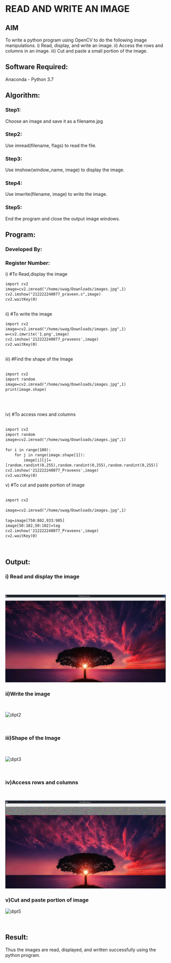# READ AND WRITE AN IMAGE
## AIM
To write a python program using OpenCV to do the following image manipulations.
i) Read, display, and write an image.
ii) Access the rows and columns in an image.
iii) Cut and paste a small portion of the image.

## Software Required:
Anaconda - Python 3.7
## Algorithm:
### Step1:
Choose an image and save it as a filename.jpg
### Step2:
Use imread(filename, flags) to read the file.
### Step3:
Use imshow(window_name, image) to display the image.
### Step4:
Use imwrite(filename, image) to write the image.
### Step5:
End the program and close the output image windows.
## Program:
### Developed By:
### Register Number: 
i) #To Read,display the image
```
import cv2
image=cv2.imread("/home/swag/Downloads/images.jpg",1)
cv2.imshow("212222240077_praveen.s",image)
cv2.waitKey(0)


```
ii) #To write the image
```
import cv2
image=cv2.imread("/home/swag/Downloads/images.jpg",1)
w=cv2.imwrite('1.png',image)
cv2.imshow('212222240077_praveens',image)
cv2.waitKey(0) 


```
iii) #Find the shape of the Image
```python3

import cv2
import random
image=cv2.imread("/home/swag/Downloads/images.jpg",1)
print(image.shape)




```
iv) #To access rows and columns

```python3

import cv2
import random
image=cv2.imread("/home/swag/Downloads/images.jpg",1)

for i in range(100):
    for j in range(image.shape[1]):
        image[i][j]=[random.randint(0,255),random.randint(0,255),random.randint(0,255)]
cv2.imshow('212222240077_Praveens',image)
cv2.waitKey(0)

```
v) #To cut and paste portion of image
```python3

import cv2

image=cv2.imread("/home/swag/Downloads/images.jpg",1)

tag=image[750:802,933:985]
image[50:102,50:102]=tag
cv2.imshow('212222240077_Praveens',image)
cv2.waitKey(0)



```

## Output:

### i) Read and display the image

<br>



![img](dipt.png)
<br>



### ii)Write the image

<br>

![dipt2](https://github.com/praveenst13/READ-AND-WRITE-IMAGE/assets/118787793/286c2b29-d2fa-480b-a164-cb82360d415e)


<br>

### iii)Shape of the Image

<br>

![dipt3](https://github.com/praveenst13/READ-AND-WRITE-IMAGE/assets/118787793/5914e7fe-0ea1-4297-9ccb-cdc38904aede)


<br>

### iv)Access rows and columns
<br>

![img](dipt4.png)



### v)Cut and paste portion of image


![dipt5](https://github.com/praveenst13/READ-AND-WRITE-IMAGE/assets/118787793/71488e4d-ad74-4a00-b7b4-52e80eb00990)



<br>

## Result:
Thus the images are read, displayed, and written successfully using the python program.
